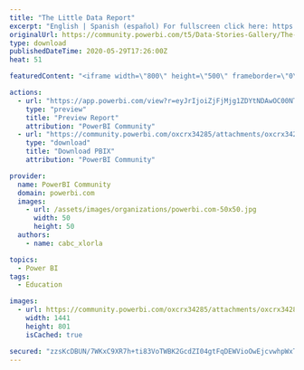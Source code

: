 ```yaml
---
title: "The Little Data Report"
excerpt: "English | Spanish (español) For fullscreen click here: https://bit.ly/2M932k7 Para verlo en pantalla completa click aquí: https://bit.ly/2M932k7 1"
originalUrl: https://community.powerbi.com/t5/Data-Stories-Gallery/The-Little-Data-Report/m-p/1130331
type: download
publishedDateTime: 2020-05-29T17:26:00Z
heat: 51

featuredContent: "<iframe width=\"800\" height=\"500\" frameborder=\"0\" src=\"https://app.powerbi.com/view?r=eyJrIjoiZjFjMjg1ZDYtNDAwOC00NTI1LWFiOTctNjJmNzk3MWY5YzVmIiwidCI6IjEwZWM3OTJjLTU4NzctNGU1ZS05OGE5LTFiMWQ3YTNjM2RlYiIsImMiOjR9\"></iframe>"

actions:
  - url: "https://app.powerbi.com/view?r=eyJrIjoiZjFjMjg1ZDYtNDAwOC00NTI1LWFiOTctNjJmNzk3MWY5YzVmIiwidCI6IjEwZWM3OTJjLTU4NzctNGU1ZS05OGE5LTFiMWQ3YTNjM2RlYiIsImMiOjR9"
    type: "preview"
    title: "Preview Report"
    attribution: "PowerBI Community"
  - url: "https://community.powerbi.com/oxcrx34285/attachments/oxcrx34285/DataStoriesGallery/4027/2/04_simple_charting.pbix"
    type: "download"
    title: "Download PBIX"
    attribution: "PowerBI Community"

provider:
  name: PowerBI Community
  domain: powerbi.com
  images:
    - url: /assets/images/organizations/powerbi.com-50x50.jpg
      width: 50
      height: 50
  authors:
    - name: cabc_xlorla

topics:
  - Power BI
tags:
  - Education

images:
  - url: https://community.powerbi.com/oxcrx34285/attachments/oxcrx34285/DataStoriesGallery/4027/1/04%20Simple%20Charting.jpg
    width: 1441
    height: 801
    isCached: true

secured: "zzsKcDBUN/7WKxC9XR7h+ti83VoTWBK2GcdZI04gtFqDEWVioOwEjcvwhpWxTB9DOLjTP5plBWe/elfoEEeyjw6YKxoIkPoculTN1610NC/e3u90l8PGK0drl3Ezhh/U0+6NGQ+xBDKnZP4237Jbnl0cGHuhC2NEUIV0MQxphysq+yPOT+R3WKE7oGawbmESTNSGnzopsOfUzjD1DyasPaXoE8aLD0K3m5IjPvrLs4QpYeo42gS9/BaB+IVst9JQKzS4CG7z2BO9ZOGtV+F2AR9nBub9rDbKhIRY3ik4Kh2PjYMRm+hAMqI2hNtHnkqnsxGm/NlQ+4zah4N19hhzSCyG9IDFYLKwWW+ISUbMKcbp8UhDLo7AmbB0nh9hNjF+UIzTuu60YhEE6D3mZdedTGNH5Lm6raUlPO55wjwiBnn0WcV+PrDqJmPXOwL6eIPc;DmKX74z1Iz+Cr5mL7CC4nQ=="
---
```


